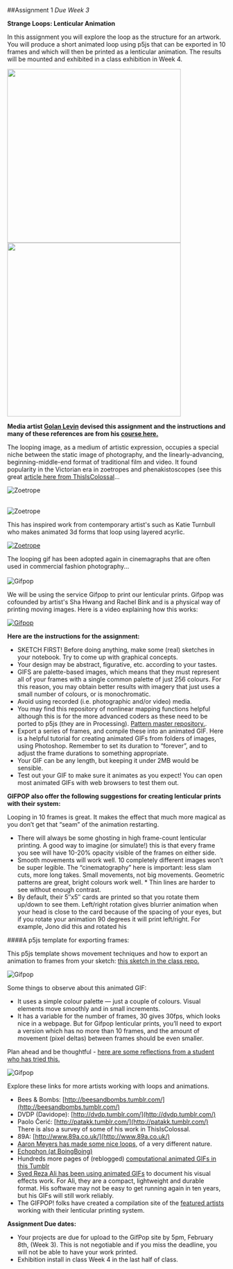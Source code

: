 ##Assignment 1
*Due Week 3*  

**Strange Loops: Lenticular Animation**  

In this assignment you will explore the loop as the structure for an artwork. You will produce a short animated loop using p5js that can be exported in 10 frames and which will then be printed as a lenticular animation. The results will be mounted and exhibited in a class exhibition in Week 4.

<img src="../images/gifpop.gif" width="400"><img src="../images/gifpop2.gif" width="400">

**Media artist [Golan Levin](http://www.flong.com/projects/) devised this assignment and the instructions and many of these references are from his [course here.](http://golancourses.net/2014/assignments/project-1/lenticular-animation/)**

The looping image, as a medium of artistic expression, occupies a special niche between the static image of photography, and the linearly-advancing, beginning-middle-end format of traditional film and video. It found popularity in the Victorian era in zoetropes and phenakistoscopes (see this great [article here from ThisIsColossal](http://www.thisiscolossal.com/2013/10/the-first-animated-gifs/)...

![Zoetrope](../images/phenakistoscope-4.gif)  <br/><br/>
  
  
![Zoetrope](../images/phenakistoscope-7.gif)

This has inspired work from contemporary artist's such as Katie Turnbull who makes animated 3d forms that loop using layered acyrlic.

<a href="https://vimeo.com/57428119">![Zoetrope](../images/zoetrope.png)  </a>


The looping gif has been adopted again in cinemagraphs that are often used in commercial fashion photography... <br/>  
![Gifpop](../images/cinemagraph.gif)

We will be using the service Gifpop to print our lenticular prints. Gifpop was cofounded by artist's Sha Hwang and Rachel Bink and is a physical way of printing moving images. Here is a video explaining how this works:

<a href="https://vimeo.com/77618304">  ![Gifpop](../images/gifpop-1.png)</a>

**Here are the instructions for the assignment:**</br>

* SKETCH FIRST! Before doing anything, make some (real) sketches in your notebook. Try to come up with graphical concepts.
* Your design may be abstract, figurative, etc. according to your tastes.
* GIFS are palette-based images, which means that they must represent all of your frames with a single common palette of just 256 colours. For this reason, you may obtain better results with imagery that just uses a small number of colours, or is monochromatic.
* Avoid using recorded (i.e. photographic and/or video) media.
* You may find this repository of nonlinear mapping functions helpful although this is for the more advanced coders as these need to be ported to p5js (they are in Processing). [Pattern master repository.](https://github.com/golanlevin/Pattern_Master). 
* Export a series of frames, and compile these into an animated GIF. Here is a helpful tutorial for creating animated GIFs from folders of images, using Photoshop. Remember to set its duration to “forever”, and to adjust the frame durations to something appropriate.
* Your GIF can be any length, but keeping it under 2MB would be sensible.
* Test out your GIF to make sure it animates as you expect! You can open most animated GIFs with web browsers to test them out.

**GIFPOP also offer the following suggestions for creating lenticular prints with their system:**

Looping in 10 frames is great. It makes the effect that much more magical as you don’t get that “seam” of the animation restarting.

* There will always be some ghosting in high frame-count lenticular printing. A good way to imagine (or simulate!) this is that every frame you see will have 10-20% opacity visible of the frames on either side.
* Smooth movements will work well. 10 completely different images won’t be super legible. The “cinematography” here is important: less slam cuts, more long takes. Small movements, not big movements.
Geometric patterns are great, bright colours work well. * Thin lines are harder to see without enough contrast.
* By default, their 5″x5″ cards are printed so that you rotate them up/down to see them. Left/right rotation gives blurrier animation when your head is close to the card because of the spacing of your eyes, but if you rotate your animation 90 degrees it will print left/right. For example, Jono did this and rotated his

####A p5js template for exporting frames:

This p5js template shows movement techniques and how to export an animation to frames from your sketch: [this sketch in the class repo.](https://github.com/tegacodes/Drawing-Seeing-Moving-with-Code/blob/master/CodeExamples/Week2/GIFExporter_P5JS/sketch.js)

![Gifpop](../images/anim-demo.gif)

Some things to observe about this animated GIF:

* It uses a simple colour palette — just a couple of colours.
Visual elements move smoothly and in small increments.
* It has a variable for the number of frames, 30 gives 30fps, which looks nice in a webpage. But for Gifpop lenticular prints, you’ll need to export a version which has no more than 10 frames, and the amount of movement (pixel deltas) between frames should be even smaller.

Plan ahead and be thoughtful - [here are some reflections from a student who has tried this.](http://golancourses.net/2015/tlangera/02/09/thomas-langerak-gif/)

![Gifpop](../images/round.gif)

Explore these links for more artists working with loops and animations.  

* Bees & Bombs: [http://beesandbombs.tumblr.com/](http://beesandbombs.tumblr.com/) 
* DVDP (Davidope): [http://dvdp.tumblr.com/](http://dvdp.tumblr.com/) 
* Paolo Čerić: [http://patakk.tumblr.com/](http://patakk.tumblr.com/)  There is also a survey of some of his work in ThisIsColossal.
* 89A: [http://www.89a.co.uk/](http://www.89a.co.uk/) 
* [Aaron Meyers has made some nice loops,](http://teleaaron.tumblr.com/) of a very different nature.
* [Echophon (at BoingBoing)](http://boingboing.net/2015/01/05/the-unmistakable-gifs-of-echop.html)
* Hundreds more pages of (reblogged) [computational animated GIFs in this Tumblr](http://fyprocessing.tumblr.com/)
* [Syed Reza Ali has been using animated GIFs](http://www.syedrezaali.com/#/gifted/) to document his visual effects work. For Ali, they are a compact, lightweight and durable format. His software may not be easy to get running again in ten years, but his GIFs will still work reliably.
* The GIFPOP! folks have created a compilation site of the [featured artists](http://gifpop.io/collections/artists) working with their lenticular printing system.

**Assignment Due dates:**

* Your projects are due for upload to the GifPop site by 5pm, February 8th, (Week 3). This is not negotiable and if you miss the deadline, you will not be able to have your work printed. 
* Exhibition install in class Week 4 in the last half of class. 

